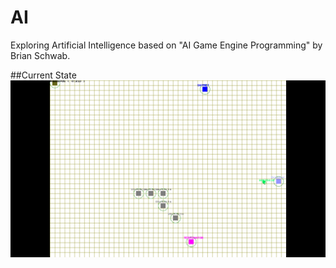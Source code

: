 # AI
Exploring Artificial Intelligence based on "AI Game Engine Programming" by Brian Schwab.

##Current State
![alt text](https://github.com/CyberPlaton/AI/blob/master/view.png)
